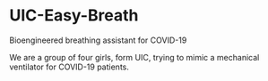 # UIC-Easy-Breath
Bioengineered breathing assistant for COVID-19

We are a group of four girls, form UIC, trying to mimic a mechanical ventilator for COVID-19 patients.
